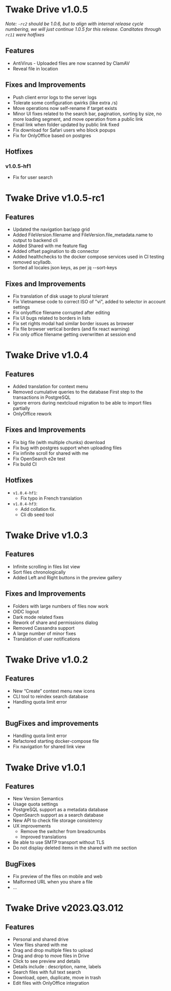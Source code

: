 # Twake Drive v1.0.5

*Note: `-rc2` should be 1.0.6, but to align with internal release cycle numbering, we
will just continue 1.0.5 for this release. Canditates through `rc11` were hotfixes*

## Features

- AntiVirus - Uploaded files are now scanned by ClamAV
- Reveal file in location

## Fixes and Improvements

- Push client error logs to the server logs
- Tolerate some configuration qwirks (like extra `/`s)
- Move operations now self-rename if target exists
- Minor UI fixes related to the search bar, pagination,
  sorting by size, no more loading segment, and move
  operation from a public link
- Email link when folder updated by public link fixed
- Fix download for Safari users who block popups
- Fix for OnlyOffice based on postgres

## Hotfixes

### v1.0.5-hf1

- Fix for user search

# Twake Drive v1.0.5-rc1

## Features

- Updated the navigation bar/app grid
- Added FileVersion.filename and FileVersion.file_metadata.name to output to backend cli
- Added Shared with me feature flag
- Added offset pagination to db connector
- Added healthchecks to the docker compose services used in CI testing removed scylladb.
- Sorted all locales json keys, as per jq --sort-keys

## Fixes and Improvements

- Fix translation of disk usage to plural tolerant
- Fix Vietnamese code to correct ISO of "vi", added to selector in account settings
- Fix onlyoffice filename corrupted after editing
- Fix UI bugs related to borders in lists
- Fix set rights modal had similar border issues as browser
- Fix file browser vertical borders (and fix react warning)
- Fix only office filename getting overwritten at session end


# Twake Drive v1.0.4

## Features

- Added translation for context menu
- Removed cumulative queries to the database First step to the transactions in PostgreSQL
- Ignore errors during nextcloud migration to be able to import files partially
- OnlyOffice rework

## Fixes and Improvements

- Fix big file (with multiple chunks) download
- Fix bug with postgres support when uploading files
- Fix infinite scroll for shared with me
- Fix OpenSearch e2e test
- Fix build CI

## Hotfixes
  - `v1.0.4-hf1`:
    - Fix typo in French translation
  - `v1.0.4-hf3`:
    - Add collation fix.
    - Cli db seed tool


# Twake Drive v1.0.3

## Features

- Infinite scrolling in files list view
- Sort files chronologically
- Added Left and Right buttons in the preview gallery

## Fixes and Improvements

- Folders with large numbers of files now work
- OIDC logout
- Dark mode related fixes
- Rework of share and permissions dialog
- Removed Cassandra support
- A large number of minor fixes
- Translation of user notifications


# Twake Drive v1.0.2

## Features

- New “Create” context menu new icons
- CLI tool to reindex search database
- Handling quota limit error
-
## BugFixes and improvements
- Handling quota limit error
- Refactored starting docker-compose file
- Fix navigation for shared link view


# Twake Drive v1.0.1

## Features

- New Version Semantics
- Usage quota settings
- PostgreSQL support as a metadata database
- OpenSearch support as a search database
- New API to check file storage consistency
- UX improvements
  - Remove the switcher from breadcrumbs
  - Improved translations
- Be able to use SMTP transport without TLS
- Do not display deleted items in the shared with me section

## BugFixes
- Fix preview of the files on mobile and web
- Malformed URL when you share a file
- ...


# Twake Drive v2023.Q3.012

## Features

- Personal and shared drive
- View files shared with me
- Drag and drop multiple files to upload
- Drag and drop to move files in Drive
- Click to see preview and details
- Details include : description, name, labels
- Search files with full text search
- Download, open, duplicate, move in trash
- Edit files with OnlyOffice integration
